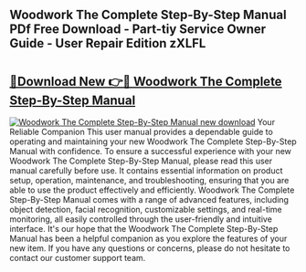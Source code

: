 ## Woodwork The Complete Step-By-Step Manual PDf Free Download - Part-tiy Service Owner Guide - User Repair Edition zXLFL

# <h2><a href="http://cf17357.oget.top/?id=Woodwork+The+Complete+Step-By-Step+Manual">🔗Download New 👉🔴 Woodwork The Complete Step-By-Step Manual</a></h2>

[![Woodwork The Complete Step-By-Step Manual new download](https://i.imgur.com/5g1atiW.png)](http://cf17357.oget.top/?id=Woodwork+The+Complete+Step-By-Step+Manual)
Your Reliable Companion This user manual provides a dependable guide to operating and maintaining your new Woodwork The Complete Step-By-Step Manual with confidence. To ensure a successful experience with your new Woodwork The Complete Step-By-Step Manual, please read this user manual carefully before use. It contains essential information on product setup, operation, maintenance, and troubleshooting, ensuring that you are able to use the product effectively and efficiently. Woodwork The Complete Step-By-Step Manual comes with a range of advanced features, including object detection, facial recognition, customizable settings, and real-time monitoring, all easily controlled through the user-friendly and intuitive interface. It's our hope that the Woodwork The Complete Step-By-Step Manual has been a helpful companion as you explore the features of your new item. If you have any questions or concerns, please do not hesitate to contact our customer support team.
